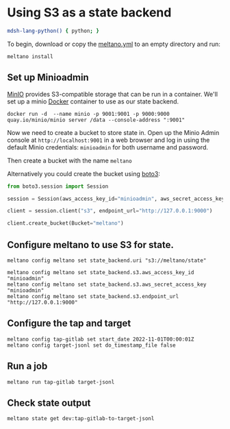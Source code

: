 # Using S3 as a state backend

```bash @mdsh
mdsh-lang-python() { python; }
```

To begin, download or copy the [meltano.yml](/docs/example-library/meltano-s3/meltano.yml) to an empty directory and run:

```shell
meltano install
```
## Set up Minioadmin

[MinIO](https://min.io) provides S3-compatible storage that can be run in a container.
We'll set up a minio [Docker](https://www.docker.com) container to use as our state backend.

```shell
docker run -d  --name minio -p 9001:9001 -p 9000:9000 quay.io/minio/minio server /data --console-address ":9001"
```

Now we need to create a bucket to store state in.
Open up the Minio Admin console at `http://localhost:9001` in a web browser and log in using the default Minio credentials: `minioadmin` for both username and password.

Then create a bucket with the name `meltano`

Alternatively you could create the bucket using [boto3](https://boto3.amazonaws.com/v1/documentation/api/latest/index.html):

```python
from boto3.session import Session

session = Session(aws_access_key_id="minioadmin", aws_secret_access_key="minioadmin")

client = session.client("s3", endpoint_url="http://127.0.0.1:9000")

client.create_bucket(Bucket="meltano")
```


## Configure meltano to use S3 for state.

```shell
meltano config meltano set state_backend.uri "s3://meltano/state"

meltano config meltano set state_backend.s3.aws_access_key_id "minioadmin"
meltano config meltano set state_backend.s3.aws_secret_access_key "minioadmin"
meltano config meltano set state_backend.s3.endpoint_url "http://127.0.0.1:9000"
```

## Configure the tap and target

```shell
meltano config tap-gitlab set start_date 2022-11-01T00:00:01Z
meltano config target-jsonl set do_timestamp_file false
```

## Run a job

```shell
meltano run tap-gitlab target-jsonl
```

## Check state output

```shell
meltano state get dev:tap-gitlab-to-target-jsonl
```
